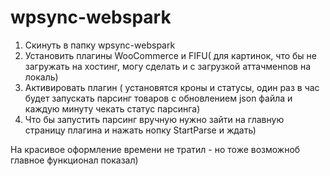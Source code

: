 # wpsync-webspark

1. Скинуть в папку wpsync-webspark
2. Установить плагины WooCommerce и FIFU( для картинок, что бы не загружать на хостинг, 
могу сделать и с загрузкой аттачменnов на локаль)
3. Активировать плагин ( установятся кроны и статусы, один раз в час будет запускать парсинг товаров с  обновлением json файла 
и каждую минуту чекать статус парсинга)
4. Что бы запустить парсинг вручную нужно зайти на главную страницу плагина и нажать нопку StartParse и ждать)

На красивое оформление времени не тратил - но тоже возможноб главное функционал показал) 